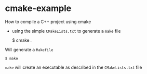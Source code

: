# cmake-example
How to compile a C++ project using cmake

- using the simple `CMakeLists.txt` to generate a `make` file


    $ cmake .


Will generate a `Makefile`


    $ make


`make` will create an executable as described in the `CMakeLists.txt` file
